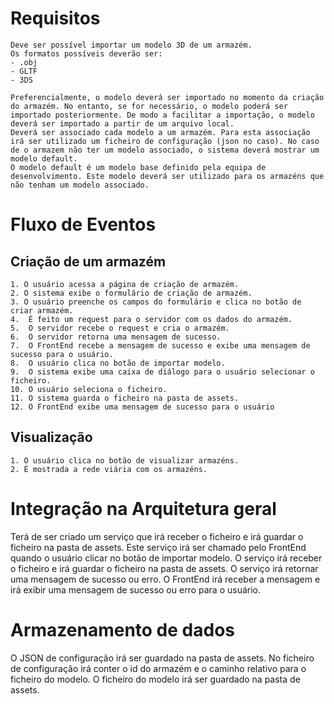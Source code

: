 # Requisitos
    Deve ser possível importar um modelo 3D de um armazém.
    Os formatos possíveis deverão ser: 
    - .obj
    - GLTF
    - 3DS
  
    Preferencialmente, o modelo deverá ser importado no momento da criação do armazém. No entanto, se for necessário, o modelo poderá ser importado posteriormente. De modo a facilitar a importação, o modelo deverá ser importado a partir de um arquivo local. 
    Deverá ser associado cada modelo a um armazém. Para esta associação irá ser utilizado um ficheiro de configuração (json no caso). No caso de o armazem não ter um modelo associado, o sistema deverá mostrar um modelo default.
    O modelo default é um modelo base definido pela equipa de desenvolvimento. Este modelo deverá ser utilizado para os armazéns que não tenham um modelo associado.


# Fluxo de Eventos
## Criação de um armazém
    1. O usuário acessa a página de criação de armazém. 
    2. O sistema exibe o formulário de criação de armazém.
    3. O usuário preenche os campos do formulário e clica no botão de criar armazém.
    4.  É feito um request para o servidor com os dados do armazém.
    5.  O servidor recebe o request e cria o armazém.
    6.  O servidor retorna uma mensagem de sucesso.
    7.  O FrontEnd recebe a mensagem de sucesso e exibe uma mensagem de sucesso para o usuário.
    8.  O usuário clica no botão de importar modelo.
    9.  O sistema exibe uma caixa de diálogo para o usuário selecionar o ficheiro.
    10. O usuário seleciona o ficheiro.
    11. O sistema guarda o ficheiro na pasta de assets.
    12. O FrontEnd exibe uma mensagem de sucesso para o usuário


## Visualização
    1. O usuário clica no botão de visualizar armazéns.
    2. É mostrada a rede viária com os armazéns.


# Integração na Arquitetura geral
Terá de ser criado um serviço que irá receber o ficheiro e irá guardar o ficheiro na pasta de assets. Este serviço irá ser chamado pelo FrontEnd quando o usuário clicar no botão de importar modelo. O serviço irá receber o ficheiro e irá guardar o ficheiro na pasta de assets. O serviço irá retornar uma mensagem de sucesso ou erro. O FrontEnd irá receber a mensagem e irá exibir uma mensagem de sucesso ou erro para o usuário.

# Armazenamento de dados
O JSON de configuração irá ser guardado na pasta de assets. No ficheiro de configuração irá conter o id do armazém e o caminho relativo para o ficheiro do modelo. O ficheiro do modelo irá ser guardado na pasta de assets.
